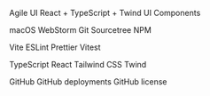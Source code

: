 Agile UI
React + TypeScript + Twind UI Components

macOS WebStorm Git Sourcetree NPM

Vite ESLint Prettier Vitest

TypeScript React Tailwind CSS Twind

GitHub GitHub deployments GitHub license 
